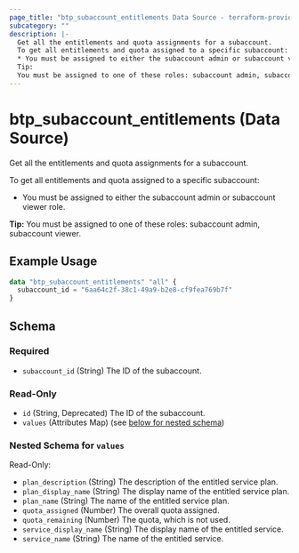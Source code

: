 ```yaml
---
page_title: "btp_subaccount_entitlements Data Source - terraform-provider-btp"
subcategory: ""
description: |-
  Get all the entitlements and quota assignments for a subaccount.
  To get all entitlements and quota assigned to a specific subaccount:
  * You must be assigned to either the subaccount admin or subaccount viewer role.
  Tip:
  You must be assigned to one of these roles: subaccount admin, subaccount viewer.
---
```


# btp_subaccount_entitlements (Data Source)

Get all the entitlements and quota assignments for a subaccount.

To get all entitlements and quota assigned to a specific subaccount:
* You must be assigned to either the subaccount admin or subaccount viewer role.

__Tip:__
You must be assigned to one of these roles: subaccount admin, subaccount viewer.

## Example Usage

```terraform
data "btp_subaccount_entitlements" "all" {
  subaccount_id = "6aa64c2f-38c1-49a9-b2e8-cf9fea769b7f"
}
```

<!-- schema generated by tfplugindocs -->
## Schema

### Required

- `subaccount_id` (String) The ID of the subaccount.

### Read-Only

- `id` (String, Deprecated) The ID of the subaccount.
- `values` (Attributes Map) (see [below for nested schema](#nestedatt--values))

<a id="nestedatt--values"></a>
### Nested Schema for `values`

Read-Only:

- `plan_description` (String) The description of the entitled service plan.
- `plan_display_name` (String) The display name of the entitled service plan.
- `plan_name` (String) The name of the entitled service plan.
- `quota_assigned` (Number) The overall quota assigned.
- `quota_remaining` (Number) The quota, which is not used.
- `service_display_name` (String) The display name of the entitled service.
- `service_name` (String) The name of the entitled service.